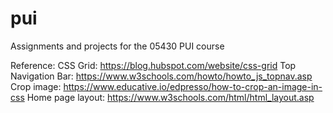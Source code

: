 # pui
Assignments and projects for the 05430 PUI course



Reference: 
CSS Grid: https://blog.hubspot.com/website/css-grid
Top Navigation Bar: https://www.w3schools.com/howto/howto_js_topnav.asp
Crop image: https://www.educative.io/edpresso/how-to-crop-an-image-in-css
Home page layout: https://www.w3schools.com/html/html_layout.asp